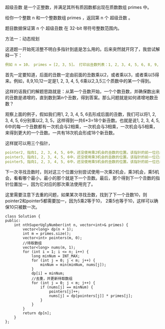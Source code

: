 超级丑数 是一个正整数，并满足其所有质因数都出现在质数数组 primes 中。

给你一个整数 n 和一个整数数组 primes ，返回第 n 个 超级丑数 。

题目数据保证第 n 个 超级丑数 在 32-bit 带符号整数范围内。



方法一：动态规划

这道题一开始死活整不明白多指针到底是怎么用的。后来突然就开窍了，我尝试解释一下：

```yaml
例如 n = 10， primes = [2, 3, 5]。 打印出丑数列表：1, 2, 3, 4, 5, 6, 8, 9, 10, 12
```

首先一定要知道，后面的丑数一定由前面的丑数乘以2，或者乘以3，或者乘以5得来。例如，8,9,10,12一定是1, 2, 3, 4, 5, 6乘以2,3,5三个质数中的某一个得到。

这样的话我们的解题思路就是：从第一个丑数开始，一个个数丑数，并确保数出来的丑数是递增的，直到数到第n个丑数，得到答案。那么问题就是如何递增地数丑数？

观察上面的例子，假如我们用1, 2, 3, 4, 5, 6去形成后面的丑数，我们可以将1, 2, 3, 4, 5, 6分别乘以2, 3, 5，这样得到一共6*3=18个新丑数。也就是说1, 2, 3, 4, 5, 6中的每一个丑数都有一次机会与2相乘，一次机会与3相乘，一次机会与5相乘，来得到更大的一个丑数。一共有18次机会形成18个新丑数。

这样就可以用三个指针，

```yaml
pointer2, 指向1, 2, 3, 4, 5, 6中，还没使用乘2机会的丑数的位置。该指针的前一位已经使用完了乘以2的机会。
pointer3, 指向1, 2, 3, 4, 5, 6中，还没使用乘3机会的丑数的位置。该指针的前一位已经使用完了乘以3的机会。
pointer5, 指向1, 2, 3, 4, 5, 6中，还没使用乘5机会的丑数的位置。该指针的前一位已经使用完了乘以5的机会。
```

下一次寻找丑数时，则对这三个位置分别尝试使用一次乘2机会，乘3机会，乘5机会，看看哪个最小，最小的那个就是下一个丑数。最后，那个得到下一个丑数的指针位置加一，因为它对应的那次乘法使用完了。

这里需要注意下去重的问题，如果某次寻找丑数，找到了下一个丑数10，则pointer2和pointer5都需要加一，因为5乘2等于10， 2乘5也等于10，这样可以确保10只被数一次。

```
class Solution {
public:
    int nthSuperUglyNumber(int n, vector<int>& primes) {
        vector<long> dp(n + 1);
        int m = primes.size();
        vector<int> pointers(m, 0);
        //待取数组
        vector<long> nums(m, 1);
        for (int i = 1; i <= n; i++) {
            long minNum = INT_MAX;
            for (int j = 0; j < m; j++) {
                minNum = min(minNum, nums[j]);
            }
            dp[i] = minNum;
            //去重，并更新待取数组
            for (int j = 0; j < m; j++) {
                if (nums[j] == minNum) {
                    pointers[j]++;
                    nums[j] = dp[pointers[j]] * primes[j];
                }
            }
        }
        return dp[n];
    }
};


```

